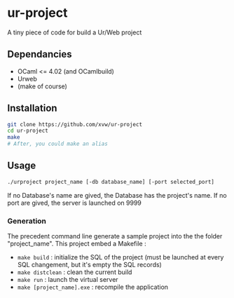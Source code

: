 # ur-project
A tiny piece of code for build a Ur/Web project


## Dependancies

*   OCaml <= 4.02 (and OCamlbuild)
*   Urweb
*   (make of course)

## Installation

```bash
git clone https://github.com/xvw/ur-project
cd ur-project
make
# After, you could make an alias
```

## Usage

```bash
./urproject project_name [-db database_name] [-port selected_port]
```

If no Database's name are gived, the Database has the project's name.
If no port are gived, the server is launched on 9999

### Generation
The precedent command line generate a sample project into the the folder
"project_name". This project embed a Makefile :

*   `make build` : initialize the SQL of the project (must be launched at every SQL changement, but it's empty the SQL records)
*   `make distclean` : clean the current build
*   `make run` : launch the virtual server
*   `make [project_name].exe` : recompile the application
